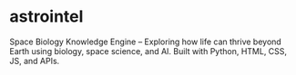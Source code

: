 # astrointel
Space Biology Knowledge Engine – Exploring how life can thrive beyond Earth using biology, space science, and AI. Built with Python, HTML, CSS, JS, and APIs.
